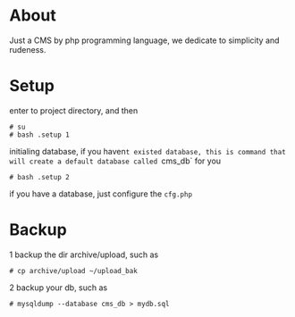 About
============

Just a CMS by php programming language, we dedicate to simplicity and rudeness.



Setup
============

enter to project directory, and then

	# su
	# bash .setup 1

initialing database, if you haven`t existed database, this is command that will create a default database called `cms_db` for you

	# bash .setup 2

if you have a database, just configure the `cfg.php`



Backup
============

1 backup the dir archive/upload, such as

	# cp archive/upload ~/upload_bak

2 backup your db, such as

	# mysqldump --database cms_db > mydb.sql


